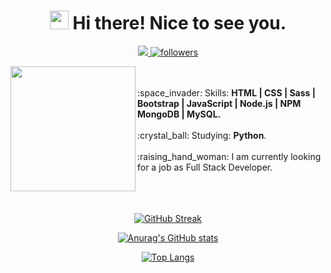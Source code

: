 <!--
**LSegg/LSegg** is a ✨ _special_ ✨ repository because its `README.md` (this file) appears on your GitHub profile.
-->

<!-- Title -->

<h1 align="center"><img src="https://emojis.slackmojis.com/emojis/images/1531849430/4246/blob-sunglasses.gif?1531849430" width="30"/> Hi there! Nice to see you.</h1>

<!-- Badges -->

<p align="center">
    <a href="https://www.linkedin.com/in/lucia-seggiaro/">
    <img src="https://img.shields.io/badge/-Lucia%20Seggiaro-628FDB?style=for-the-badge&logo=Linkedin&logoColor=white&link=https://www.linkedin.com/in/lucia-seggiaro/" />
  </a>  
    
  <a href="https://github.com/LSegg">
    <img alt="followers" title="Follow me on Github" src="https://img.shields.io/github/followers/LSegg?color=628FDB&labelColor=628FDB&style=for-the-badge&logo=github&label=Follow"/></a>  
</p>

<!-- Currently -->

<p>
    <img align="left" src="https://user-images.githubusercontent.com/5713670/87202985-820dcb80-c2b6-11ea-9f56-7ec461c497c3.gif" width="200"></img>
    <br>
    <br>
    :space_invader: Skills: <strong>HTML | CSS | Sass | Bootstrap | JavaScript | Node.js | NPM MongoDB | MySQL.</strong>
    <br>
    <br>
    :crystal_ball: Studying: <strong>Python</strong>.
    <br>
    <br>
    :raising_hand_woman: I am currently looking for a job as Full Stack Developer.
    <br>
    <br>
    <br>
    <br>
</p>

<!-- Github Stats -->

<div align="center">
        
[![GitHub Streak](http://github-readme-streak-stats.herokuapp.com?user=LSegg&theme=tokyonight&hide_border=true)](https://git.io/streak-stats)
        
</div>
    
<div align="center">
        
[![Anurag's GitHub stats](https://github-readme-stats.vercel.app/api?username=LSegg&show_icons=true&hide_border=true&theme=tokyonight)](https://github.com/anuraghazra/github-readme-stats)
        
</div>

<div align="center">

[![Top Langs](https://github-readme-stats.vercel.app/api/top-langs/?username=LSegg&layout=compact&hide_border=true&theme=tokyonight&card_width=445)](https://github.com/anuraghazra/github-readme-stats)

</div>
